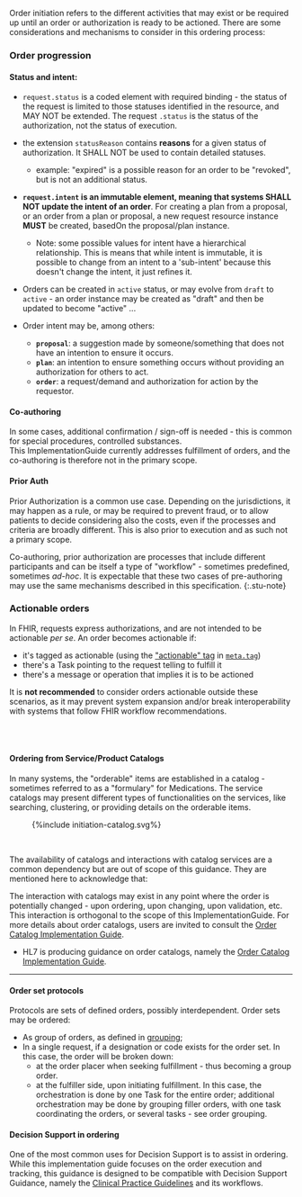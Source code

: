 Order initiation refers to the different activities that may exist or be required up until an order or authorization is ready to be actioned. There are some  considerations and mechanisms to consider in this ordering process:

### Order progression 

#### **Status** and **intent**:  
* `request.status` is a coded element with required binding - the status of the request is limited to those statuses identified in the resource, and MAY NOT be extended. The request `.status` is the status of the authorization, not the status of execution.  

* the extension `statusReason` contains **reasons** for a given status of authorization. It SHALL NOT be used to contain detailed statuses.
  * example: "expired" is a possible reason for an order to be "revoked", but is not an additional status.

* **`request.intent` is an immutable element, meaning that systems SHALL NOT update the intent of an order**. For creating a plan from a proposal, or an order from a plan or proposal, a new request resource instance **MUST** be created, basedOn the proposal/plan instance.  

  * Note: some possible values for intent have a hierarchical relationship. This is means that while intent is immutable, it is possible to change from an intent to a 'sub-intent' because this doesn't change the intent, it just refines it.

* Orders can be created in `active` status, or may evolve from `draft` to `active` - an order instance may be created as "draft" and then be updated to become "active"  ...


* Order intent may be, among others:
  * **`proposal`**: a suggestion made by someone/something that does not have an intention to ensure it occurs.  
  * **`plan`**: an intention to ensure something occurs without providing an authorization for others to act.  
  * **`order`**: a request/demand and authorization for action by the requestor.  


#### Co-authoring
In some cases, additional confirmation / sign-off is needed - this is common for special procedures, controlled substances.  
This ImplementationGuide currently addresses fulfillment of orders, and the co-authoring is therefore not in the primary scope.   



#### Prior Auth
Prior Authorization is a common use case. Depending on the jurisdictions, it may happen as a rule, or may be required to prevent fraud, or to allow patients to decide considering also the costs, even if the processes and criteria are broadly different. This is also prior to execution and as such not a primary scope.

Co-authoring, prior authorization are processes that include different participants and can be itself a type of "workflow" - sometimes predefined, sometimes *ad-hoc*. It is expectable that these two cases of pre-authoring may use the same mechanisms described in this specification.
{:.stu-note}




### Actionable orders

In FHIR, requests express authorizations, and are not intended to be actionable *per se*. An order becomes actionable if:

* it's tagged as actionable (using the ["actionable" tag](https://hl7.org/fhir/valueset-common-tags.html) in [`meta.tag`](https://build.fhir.org/valueset-common-tags.html))
* there's a Task pointing to the request telling to fulfill it
* there's a message or operation that implies it is to be actioned  

It is **not recommended** to consider orders actionable outside these scenarios, as it may prevent system expansion and/or break interoperability with systems that follow FHIR workflow recommendations.

<br>
<br>


#### Ordering from Service/Product Catalogs
In many systems, the "orderable" items are established in a catalog - sometimes referred to as a "formulary" for Medications. The service catalogs may present different types of functionalities on the services, like searching, clustering, or providing details on the orderable items. 

<figure>
{%include initiation-catalog.svg%}
</figure>
<br clear="all"/>

The availability of catalogs and interactions with catalog services are a common dependency but are out of scope of this guidance. They are mentioned here to acknowledge that:

The interaction with catalogs may exist in any point where the order is potentially changed - upon ordering, upon changing, upon validation, etc. This interaction is orthogonal to the scope of this ImplementationGuide. For more details about order catalogs, users are invited to consult the [Order Catalog Implementation Guide](https://hl7.org/fhir/uv/order-catalog).

* HL7 is producing guidance on order catalogs, namely the [Order Catalog Implementation Guide](https://hl7.org/fhir/uv/order-catalog).


<hr>

#### Order set protocols

Protocols are sets of defined orders, possibly interdependent. Order sets may be ordered:
* As group of orders, as defined in [grouping](order-grouping.html);
* In a single request, if a designation or code exists for the order set. In this case, the order will be broken down:
  * at the order placer when seeking fulfillment - thus becoming a group order. 
  * at the fulfiller side, upon initiating fulfillment. In this case, the orchestration is done by one Task for the entire order; additional orchestration may be done by grouping filler orders, with one task coordinating the orders, or several tasks - see order grouping.



#### Decision Support in ordering

One of the most common uses for Decision Support is to assist in ordering. While this implementation guide focuses on the order execution and tracking, this guidance is designed to be compatible with Decision Support Guidance, namely the [Clinical Practice Guidelines](https://hl7.org/fhir/uv/cpg/activityflow.html) and its workflows.

